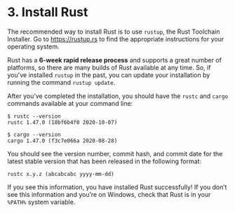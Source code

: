 # 3. Install Rust

The recommended way to install Rust is to use `rustup`, the Rust Toolchain Installer. Go to
<https://rustup.rs> to find the appropriate instructions for your operating system.

Rust has a **6-week rapid release process** and supports a great number of platforms, so there are many
builds of Rust available at any time. So, if you've installed `rustup` in the past, you can update
your installation by running the command `rustup update`.

After you’ve completed the installation, you should have the `rustc` and `cargo` commands available at your command line:

    $ rustc --version
    rustc 1.47.0 (18bf6b4f0 2020-10-07)

    $ cargo --version
    cargo 1.47.0 (f3c7e066a 2020-08-28)

You should see the version number, commit hash, and commit date for the latest stable version that
has been released in the following format:

`rustc x.y.z (abcabcabc yyyy-mm-dd)`

If you see this information, you have installed Rust successfully! If you don’t see this information
and you’re on Windows, check that Rust is in your `%PATH%` system variable.

